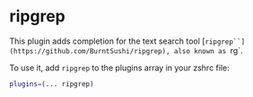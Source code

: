 # ripgrep

This plugin adds completion for the text search tool
[`ripgrep``](https://github.com/BurntSushi/ripgrep), also known as `rg`.

To use it, add `ripgrep` to the plugins array in your zshrc file:

```zsh
plugins=(... ripgrep)
```
